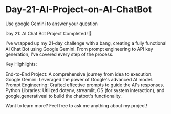 # Day-21-AI-Project-on-AI-ChatBot
Use google Gemini to answer your question 

Day 21: AI Chat Bot Project Completed! 🤖

I've wrapped up my 21-day challenge with a bang, creating a fully functional AI Chat Bot using Google Gemini. From prompt engineering to API key generation, I've covered every step of the process.

Key Highlights:

End-to-End Project: A comprehensive journey from idea to execution.
Google Gemini: Leveraged the power of Google's advanced AI model.
Prompt Engineering: Crafted effective prompts to guide the AI's responses.
Python Libraries: Utilized dotenv, streamlit, OS (for system interaction), and google.generativeai to build the chatbot's functionality.

Want to learn more? Feel free to ask me anything about my project!
